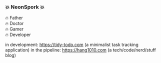 ### :boom: NeonSpork :boom:

:fire: Father  
:fire: Doctor  
:fire: Gamer  
:fire: Developer  

in development: https://tidy-todo.com (a minimalist task tracking application)
in the pipeline: https://hang1010.com (a tech/code/nerd/stuff blog)
<!--
**NeonSpork/NeonSpork** is a ✨ _special_ ✨ repository because its `README.md` (this file) appears on your GitHub profile.

Here are some ideas to get you started:

- 🔭 I’m currently working on ...
- 🌱 I’m currently learning ...
- 👯 I’m looking to collaborate on ...
- 🤔 I’m looking for help with ...
- 💬 Ask me about ...
- 📫 How to reach me: ...
- 😄 Pronouns: ...
- ⚡ Fun fact: ...
-->
